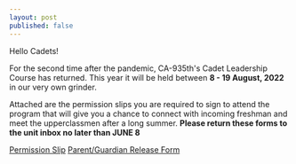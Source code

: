 ```yaml
---
layout: post
published: false
---
```

Hello Cadets!

For the second time after the pandemic, CA-935th's Cadet Leadership Course has returned. This year it will be held between **8 - 19 August, 2022** in our very own grinder. 

Attached are the permission slips you are required to sign to attend the program that will give you a chance to connect with incoming freshman and meet the upperclassmen after a long summer. 
**Please return these forms to the unit inbox no later than JUNE 8**

[Permission Slip](https://mail.google.com/mail/u/0/?ui=2&view=btop&ver=ops2cvpehp6#attid%253Datt_181205a01eb1c3c9_0.1_6e6672d8_4fd8c6ab_a1fb0799_5f8d0336_685e2af1%25252F2022%252520SLS%252520parent%252520permission%252520slip.doc)
[Parent/Guardian Release Form](https://mail-attachment.googleusercontent.com/attachment/u/0/?ui=2&ik=5d2ea1b42b&attid=0.3&permmsgid=msg-f:1734354696360922270&th=1811aa68471f8c9e&view=att&disp=inline&saddbat=ANGjdJ-tM5G4JvHKh32PviRjIXckaqgtsvOk8CZRN4z_ckVTTClT1nTobgDypKhLwuq0BHSVeUk5tHZnxcn8ArHJlXC2zrau1Rxrfujei7kw7k4I7iDDL-5lcrMYEGeUUS0pXcV_cTtPyIp3cbh_u1fH3BSHF75eJbOgy4A1swuVrL3QnE59XXytA4FRwfMyfPOP_4YcdY3y3aN0hyqLGPGrzSaqqqQAKRNSThRHCzEn363Oz3iGd7hMgd1I67Nvm3tEed-6DUE1sNIMcDqN6MtTiBp_qopho8uXKNfW6J8A8NchRWyzOY4elLZ2DzQiIqxLX83tdrEFvboAIVIutpnscqBvMw9ZQM8b2j7GapglO2ceMc7Vku0xT48WHfnw6viajkDOyFBILKqTqsV94zbKAVlcXpy8AXA13CEz-CXMKyZH7k0LjB0EymnaRYkiBXPPqhhpit-rdmp2oiu8lj-XbSYCENBxJi3U6f-yA9J4RFavNelXojAtYPD5Mo9GbibepqDKYIBO6rAPX4I6f3RUcSzUVt5eYghgCycEiAlJtWvsJenT1AR-i-cjEst8rYLR_MZHnhdvXmwyH1k7t2-7gWeEwFCXNgllh1XUpEWoxCkej7fpiR01O0iq5zIKiRFX3a3ZzgSwNpQaP9crzV_KO1Tl5U4GYT-v1KgCsSibjytijv1BGHrIc3-HCrs-qDXGDmtsgupippuSgC-x0s1P2-MrrMnDjtKx7JbJompGmzPUpgJvypZBwEvEh6aZLN2xzgVpzJacAEVu2KLBIsmLrSWKKW77bysZXZjXF34ZR39VMqMqQQFGEvKzbWvpA-VVVkYYY2Ofhh-6BeP8kUuixxEvfzAWg9UvFH-T2Q)

